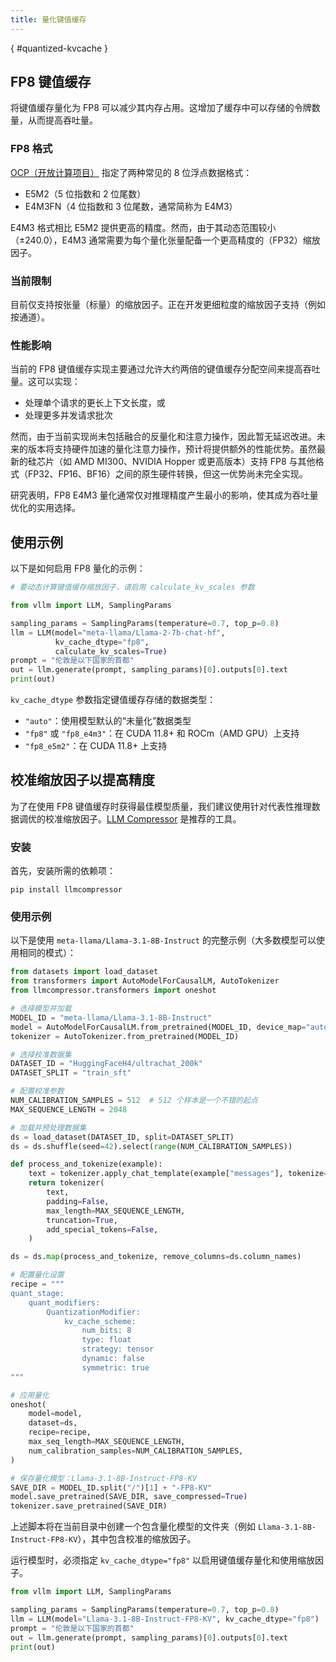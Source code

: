 ```yaml
---
title: 量化键值缓存
---
```

[](){ #quantized-kvcache }

## FP8 键值缓存

将键值缓存量化为 FP8 可以减少其内存占用。这增加了缓存中可以存储的令牌数量，从而提高吞吐量。

### FP8 格式

[OCP（开放计算项目）](https://www.opencompute.org) 指定了两种常见的 8 位浮点数据格式：

- E5M2（5 位指数和 2 位尾数）
- E4M3FN（4 位指数和 3 位尾数，通常简称为 E4M3）

E4M3 格式相比 E5M2 提供更高的精度。然而，由于其动态范围较小（±240.0），E4M3 通常需要为每个量化张量配备一个更高精度的（FP32）缩放因子。

### 当前限制

目前仅支持按张量（标量）的缩放因子。正在开发更细粒度的缩放因子支持（例如按通道）。

### 性能影响

当前的 FP8 键值缓存实现主要通过允许大约两倍的键值缓存分配空间来提高吞吐量。这可以实现：

- 处理单个请求的更长上下文长度，或
- 处理更多并发请求批次

然而，由于当前实现尚未包括融合的反量化和注意力操作，因此暂无延迟改进。未来的版本将支持硬件加速的量化注意力操作，预计将提供额外的性能优势。虽然最新的硅芯片（如 AMD MI300、NVIDIA Hopper 或更高版本）支持 FP8 与其他格式（FP32、FP16、BF16）之间的原生硬件转换，但这一优势尚未完全实现。

研究表明，FP8 E4M3 量化通常仅对推理精度产生最小的影响，使其成为吞吐量优化的实用选择。

## 使用示例

以下是如何启用 FP8 量化的示例：

```python
# 要动态计算键值缓存缩放因子，请启用 calculate_kv_scales 参数

from vllm import LLM, SamplingParams

sampling_params = SamplingParams(temperature=0.7, top_p=0.8)
llm = LLM(model="meta-llama/Llama-2-7b-chat-hf",
          kv_cache_dtype="fp8",
          calculate_kv_scales=True)
prompt = "伦敦是以下国家的首都"
out = llm.generate(prompt, sampling_params)[0].outputs[0].text
print(out)
```

`kv_cache_dtype` 参数指定键值缓存存储的数据类型：
- `"auto"`：使用模型默认的“未量化”数据类型
- `"fp8"` 或 `"fp8_e4m3"`：在 CUDA 11.8+ 和 ROCm（AMD GPU）上支持
- `"fp8_e5m2"`：在 CUDA 11.8+ 上支持

## 校准缩放因子以提高精度

为了在使用 FP8 键值缓存时获得最佳模型质量，我们建议使用针对代表性推理数据调优的校准缩放因子。[LLM Compressor](https://github.com/vllm-project/llm-compressor/) 是推荐的工具。

### 安装

首先，安装所需的依赖项：

```console
pip install llmcompressor
```

### 使用示例

以下是使用 `meta-llama/Llama-3.1-8B-Instruct` 的完整示例（大多数模型可以使用相同的模式）：

```python
from datasets import load_dataset
from transformers import AutoModelForCausalLM, AutoTokenizer
from llmcompressor.transformers import oneshot

# 选择模型并加载
MODEL_ID = "meta-llama/Llama-3.1-8B-Instruct"
model = AutoModelForCausalLM.from_pretrained(MODEL_ID, device_map="auto", torch_dtype="auto")
tokenizer = AutoTokenizer.from_pretrained(MODEL_ID)

# 选择校准数据集
DATASET_ID = "HuggingFaceH4/ultrachat_200k"
DATASET_SPLIT = "train_sft"

# 配置校准参数
NUM_CALIBRATION_SAMPLES = 512  # 512 个样本是一个不错的起点
MAX_SEQUENCE_LENGTH = 2048

# 加载并预处理数据集
ds = load_dataset(DATASET_ID, split=DATASET_SPLIT)
ds = ds.shuffle(seed=42).select(range(NUM_CALIBRATION_SAMPLES))

def process_and_tokenize(example):
    text = tokenizer.apply_chat_template(example["messages"], tokenize=False)
    return tokenizer(
        text,
        padding=False,
        max_length=MAX_SEQUENCE_LENGTH,
        truncation=True,
        add_special_tokens=False,
    )

ds = ds.map(process_and_tokenize, remove_columns=ds.column_names)

# 配置量化设置
recipe = """
quant_stage:
    quant_modifiers:
        QuantizationModifier:
            kv_cache_scheme:
                num_bits: 8
                type: float
                strategy: tensor
                dynamic: false
                symmetric: true
"""

# 应用量化
oneshot(
    model=model,
    dataset=ds,
    recipe=recipe,
    max_seq_length=MAX_SEQUENCE_LENGTH,
    num_calibration_samples=NUM_CALIBRATION_SAMPLES,
)

# 保存量化模型：Llama-3.1-8B-Instruct-FP8-KV
SAVE_DIR = MODEL_ID.split("/")[1] + "-FP8-KV"
model.save_pretrained(SAVE_DIR, save_compressed=True)
tokenizer.save_pretrained(SAVE_DIR)
```

上述脚本将在当前目录中创建一个包含量化模型的文件夹（例如 `Llama-3.1-8B-Instruct-FP8-KV`），其中包含校准的缩放因子。

运行模型时，必须指定 `kv_cache_dtype="fp8"` 以启用键值缓存量化和使用缩放因子。

```python
from vllm import LLM, SamplingParams

sampling_params = SamplingParams(temperature=0.7, top_p=0.8)
llm = LLM(model="Llama-3.1-8B-Instruct-FP8-KV", kv_cache_dtype="fp8")
prompt = "伦敦是以下国家的首都"
out = llm.generate(prompt, sampling_params)[0].outputs[0].text
print(out)
```